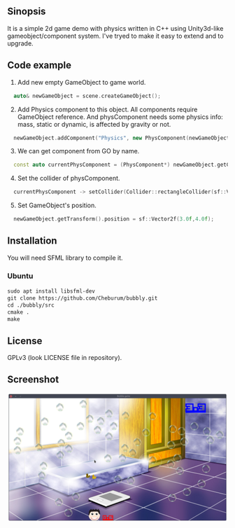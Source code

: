 ## Sinopsis
It is a simple 2d game demo with physics written in C++ using Unity3d-like gameobject/component system. I've tryed to make it easy to extend and to upgrade.
## Code example

1. Add new empty GameObject to game world.
```C++
  auto& newGameObject = scene.createGameObject();
```
2. Add Physics component to this object. All components require GameObject reference. And physComponent needs some physics info: mass, static or dynamic, is affected by gravity or not.
```C++
  newGameObject.addComponent("Physics", new PhysComponent(newGameObject, 0.0f, false, false));
```
3. We can get component from GO by name.
```C++
  const auto currentPhysComponent = (PhysComponent*) newGameObject.getComponent("Physics");
```
4. Set the collider of physComponent.
```C++
  currentPhysComponent -> setCollider(Collider::rectangleCollider(sf::Vector2f(1.0f,3.0f));
```
5. Set GameObject's position.
```C++
  newGameObject.getTransform().position = sf::Vector2f(3.0f,4.0f);
```
## Installation
You will need SFML library to compile it.
### Ubuntu
```shell
sudo apt install libsfml-dev
git clone https://github.com/Cheburum/bubbly.git
cd ./bubbly/src
cmake .
make
```
## License
GPLv3 (look LICENSE file in repository).

## Screenshot
![screenshot](./images/screenshot1.png)
